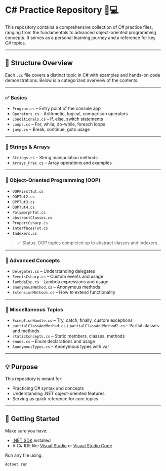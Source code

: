 # C# Practice Repository 🧠💻

This repository contains a comprehensive collection of C# practice files, ranging from the fundamentals to advanced object-oriented programming concepts. It serves as a personal learning journey and a reference for key C# topics.

---

## 📁 Structure Overview

Each `.cs` file covers a distinct topic in C# with examples and hands-on code demonstrations. Below is a categorized overview of the contents.

---

### ✅ Basics

- `Program.cs` – Entry point of the console app
- `Operators.cs` – Arithmetic, logical, comparison operators
- `Conditionals.cs` – If, else, switch statements
- `Loops.cs` – For, while, do-while, foreach loops
- `jump.cs` – Break, continue, goto usage

---

### 🧵 Strings & Arrays

- `Strings.cs` – String manipulation methods
- `Arrays_Prac.cs` – Array operations and examples

---

### 🧰 Object-Oriented Programming (OOP)

- `OOPFirstTut.cs`
- `OOPTut2.cs`
- `OPPTut3.cs`
- `OOPTut4.cs`
- `PolymorphTut.cs`
- `abstractClasses.cs`
- `PropertCsharp.cs`
- `InterfacesTut.cs`
- `Indexers.cs`

> ✅ Status: OOP topics completed up to abstract classes and indexers.

---

### 🎯 Advanced Concepts

- `Delegates.cs` – Understanding delegates
- `EventsCsharp.cs` – Custom events and usage
- `lambdaExp.cs` – Lambda expressions and usage
- `anonymousMethod.cs` – Anonymous methods
- `ExtensionMethods.cs` – How to extend functionality

---

### 🧩 Miscellaneous Topics

- `ExceptionHandle.cs` – Try, catch, finally, custom exceptions
- `partialClassAndMethod.cs` / `partialClassAndMethod2.cs` – Partial classes and methods
- `staticConcepts.cs` – Static members, classes, methods
- `enums.cs` – Enum declarations and usage
- `AnonymousTypes.cs` – Anonymous types with var

---

## 💡 Purpose

This repository is meant for:

- Practicing C# syntax and concepts
- Understanding .NET object-oriented features
- Serving as quick reference for core topics

---

## 🔧 Getting Started

Make sure you have:

- [.NET SDK](https://dotnet.microsoft.com/en-us/download) installed
- A C# IDE like [Visual Studio](https://visualstudio.microsoft.com/) or [Visual Studio Code](https://code.visualstudio.com/)

Run any file using:

```
dotnet run
